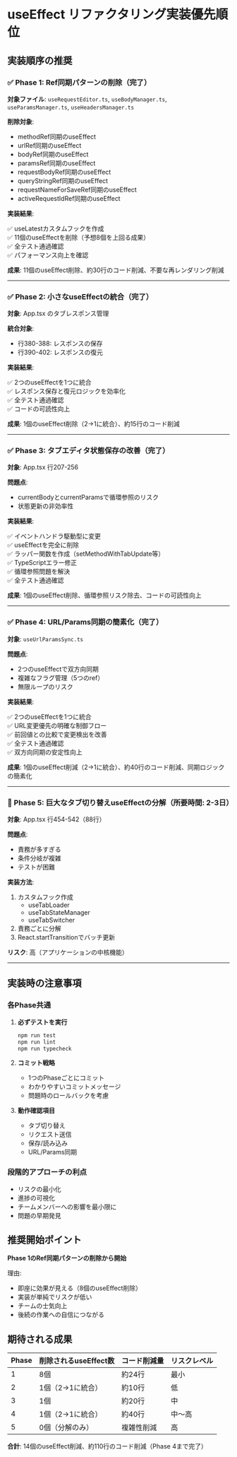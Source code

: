 # useEffect リファクタリング実装優先順位

## 実装順序の推奨

### ✅ Phase 1: Ref同期パターンの削除（完了）

**対象ファイル**: `useRequestEditor.ts`, `useBodyManager.ts`, `useParamsManager.ts`, `useHeadersManager.ts`

**削除対象**:

- methodRef同期のuseEffect
- urlRef同期のuseEffect
- bodyRef同期のuseEffect
- paramsRef同期のuseEffect
- requestBodyRef同期のuseEffect
- queryStringRef同期のuseEffect
- requestNameForSaveRef同期のuseEffect
- activeRequestIdRef同期のuseEffect

**実装結果**:

✅ useLatestカスタムフックを作成  
✅ 11個のuseEffectを削除（予想8個を上回る成果）  
✅ 全テスト通過確認  
✅ パフォーマンス向上を確認

**成果**: 11個のuseEffect削除、約30行のコード削減、不要な再レンダリング削減

---

### ✅ Phase 2: 小さなuseEffectの統合（完了）

**対象**: App.tsx のタブレスポンス管理

**統合対象**:

- 行380-388: レスポンスの保存
- 行390-402: レスポンスの復元

**実装結果**:

✅ 2つのuseEffectを1つに統合  
✅ レスポンス保存と復元ロジックを効率化  
✅ 全テスト通過確認  
✅ コードの可読性向上

**成果**: 1個のuseEffect削除（2→1に統合）、約15行のコード削減

---

### ✅ Phase 3: タブエディタ状態保存の改善（完了）

**対象**: App.tsx 行207-256

**問題点**:

- currentBodyとcurrentParamsで循環参照のリスク
- 状態更新の非効率性

**実装結果**:

✅ イベントハンドラ駆動型に変更  
✅ useEffectを完全に削除  
✅ ラッパー関数を作成（setMethodWithTabUpdate等）  
✅ TypeScriptエラー修正  
✅ 循環参照問題を解決  
✅ 全テスト通過確認

**成果**: 1個のuseEffect削除、循環参照リスク除去、コードの可読性向上

---

### ✅ Phase 4: URL/Params同期の簡素化（完了）

**対象**: `useUrlParamsSync.ts`

**問題点**:

- 2つのuseEffectで双方向同期
- 複雑なフラグ管理（5つのref）
- 無限ループのリスク

**実装結果**:

✅ 2つのuseEffectを1つに統合  
✅ URL変更優先の明確な制御フロー  
✅ 前回値との比較で変更検出を改善  
✅ 全テスト通過確認  
✅ 双方向同期の安定性向上

**成果**: 1個のuseEffect削減（2→1に統合）、約40行のコード削減、同期ロジックの簡素化

---

### 🚨 Phase 5: 巨大なタブ切り替えuseEffectの分解（所要時間: 2-3日）

**対象**: App.tsx 行454-542（88行）

**問題点**:

- 責務が多すぎる
- 条件分岐が複雑
- テストが困難

**実装方法**:

1. カスタムフック作成
   - useTabLoader
   - useTabStateManager
   - useTabSwitcher
2. 責務ごとに分解
3. React.startTransitionでバッチ更新

**リスク**: 高（アプリケーションの中核機能）

---

## 実装時の注意事項

### 各Phase共通

1. **必ずテストを実行**

   ```bash
   npm run test
   npm run lint
   npm run typecheck
   ```

2. **コミット戦略**

   - 1つのPhaseごとにコミット
   - わかりやすいコミットメッセージ
   - 問題時のロールバックを考慮

3. **動作確認項目**
   - タブ切り替え
   - リクエスト送信
   - 保存/読み込み
   - URL/Params同期

### 段階的アプローチの利点

- リスクの最小化
- 進捗の可視化
- チームメンバーへの影響を最小限に
- 問題の早期発見

## 推奨開始ポイント

**Phase 1のRef同期パターンの削除から開始**

理由:

- 即座に効果が見える（8個のuseEffect削除）
- 実装が単純でリスクが低い
- チームの士気向上
- 後続の作業への自信につながる

## 期待される成果

| Phase | 削除されるuseEffect数 | コード削減量 | リスクレベル |
| ----- | --------------------- | ------------ | ------------ |
| 1     | 8個                   | 約24行       | 最小         |
| 2     | 1個（2→1に統合）      | 約10行       | 低           |
| 3     | 1個                   | 約20行       | 中           |
| 4     | 1個（2→1に統合）      | 約40行       | 中〜高       |
| 5     | 0個（分解のみ）       | 複雑性削減   | 高           |

**合計**: 14個のuseEffect削減、約110行のコード削減（Phase 4まで完了）
